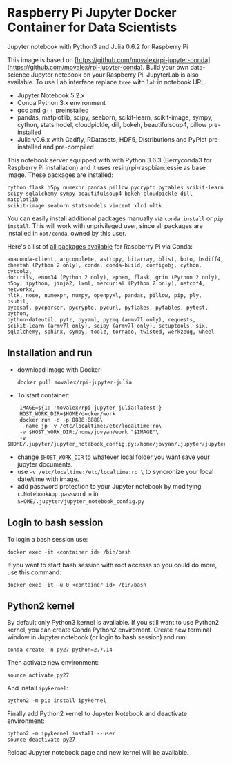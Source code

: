 # Raspberry Pi Jupyter Docker Container for Data Scientists

Jupyter notebook with Python3 and Julia 0.6.2 for Raspberry Pi

This image is based on [https://github.com/movalex/rpi-jupyter-conda](https://github.com/movalex/rpi-jupyter-conda).
Build your own data-science Jupyter notebook on your Raspberry Pi. JupyterLab is also available. To use Lab interface replace `tree` with `lab` in notebook URL.

* Jupyter Notebook 5.2.x
* Conda Python 3.x environment
* gcc and g++ preinstalled
* pandas, matplotlib, scipy, seaborn, scikit-learn, scikit-image, sympy, cython, statsmodel, cloudpickle, dill, bokeh, beautifulsoup4, pillow pre-installed
* Julia v0.6.x with Gadfly, RDatasets, HDF5, Distributions and PyPlot pre-installed and pre-compiled

This notebook server equipped with with Python 3.6.3 (Berryconda3 for Raspberry Pi installation)
and it uses resin/rpi-raspbian:jessie as base image. These packages are installed:

    cython flask h5py numexpr pandas pillow pycrypto pytables scikit-learn 
    scipy sqlalchemy sympy beautifulsoup4 bokeh cloudpickle dill matplotlib
    scikit-image seaborn statsmodels vincent xlrd nltk

You can easily install additional packages manually via `conda install` or `pip install`.
This will work with unprivileged user, since all packages are installed in `opt/conda`, owned by this user.

Here's a list of [all packages available](https://www.continuum.io/content/conda-support-raspberry-pi-2-and-power8-le) for Raspberry Pi via Conda:
    
    anaconda-client, argcomplete, astropy, bitarray, blist, boto, bsdiff4,
    cheetah (Python 2 only), conda, conda-build, configobj, cython, cytoolz,
    docutils, enum34 (Python 2 only), ephem, flask, grin (Python 2 only),
    h5py, ipython, jinja2, lxml, mercurial (Python 2 only), netcdf4, networkx,
    nltk, nose, numexpr, numpy, openpyxl, pandas, pillow, pip, ply, psutil,
    pycosat, pycparser, pycrypto, pycurl, pyflakes, pytables, pytest, python,
    python-dateutil, pytz, pyyaml, pyzmq (armv7l only), requests,
    scikit-learn (armv7l only), scipy (armv7l only), setuptools, six,
    sqlalchemy, sphinx, sympy, toolz, tornado, twisted, werkzeug, wheel
    

## Installation and run

* download image with Docker:
    
    ```docker pull movalex/rpi-jupyter-julia```

* To start container:

```
    IMAGE=${1:-'movalex/rpi-jupyter-julia:latest'}
    HOST_WORK_DIR=$HOME/docker/work
    docker run -d -p 8888:8888\
    --name jp -v /etc/localtime:/etc/localtime:ro\
    -v $HOST_WORK_DIR:/home/jovyan/work "$IMAGE"\
    -v $HOME/.jupyter/jupyter_notebook_config.py:/home/jovyan/.jupyter/jupyter_notebook_config.py
```

- change `$HOST_WORK_DIR` to whatever local folder you want save your jupyter documents.
- use `-v /etc/localtime:/etc/localtime:ro \` to syncronize your local date/time with image.
- add password protection to your Jupyter notebook by modifying `c.NotebookApp.password =` in `$HOME/.jupyter/jupyter_notebook_config.py`


## Login to bash session

To login a bash session use:

    docker exec -it <container id> /bin/bash

If you want to start bash session with root accesss so you could do more, use this command:

    docker exec -it -u 0 <container id> /bin/bash

## Python2 kernel

By default only Python3 kernel is available. If you still want to use Python2 kernel, you can create Conda Python2 enviroment. Create new terminal window in Jupyter notebook (or login to bash session) and run: 

    conda create -n py27 python=2.7.14
    
Then activate new environment: 
    
    source activate py27
    
And install `ipykernel`:

    python2 -m pip install ipykernel
    
Finally add Python2 kernel to Jupyter Notebook and deactivate environment:

    python2 -m ipykernel install --user
    source deactivate py27
    
Reload Jupyter notebook page and new kernel will be available.
